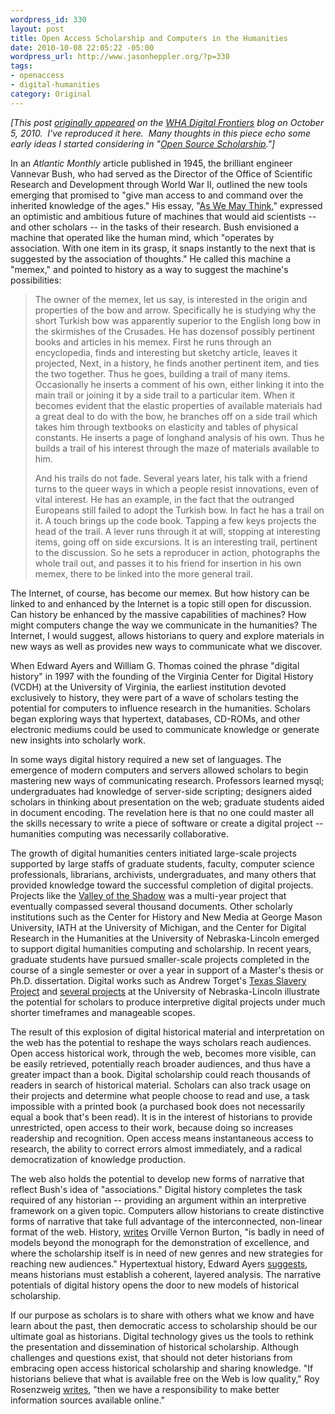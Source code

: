 ```yaml
--- 
wordpress_id: 330
layout: post
title: Open Access Scholarship and Computers in the Humanities
date: 2010-10-08 22:05:22 -05:00
wordpress_url: http://www.jasonheppler.org/?p=330
tags:
- openaccess
- digital-humanities
category: Original
---
```

<em>[This post <a href="http://whadigitalfrontiers.wordpress.com/2010/10/05/open-access-scholarship-and-computers-in-the-humanities/">originally appeared</a> on the <a href="http://whadigitalfrontiers.wordpress.com/">WHA Digital Frontiers</a> blog on October 5, 2010.  I've reproduced it here.  Many thoughts in this piece echo some early ideas I started considering in "<a href="http://www.jasonheppler.org/2008/11/08/open-source-scholarship-and-why-history-should-be-open-source/">Open Source Scholarship</a>."]</em>

In an <em>Atlantic Monthly</em> article published in 1945, the brilliant engineer Vannevar Bush, who had served as the Director of the Office of Scientific Research and Development through World War II, outlined the new tools emerging that promised to "give man access to and command over the inherited knowledge of the ages."  His essay, "<a href="http://www.theatlantic.com/magazine/archive/1969/12/as-we-may-think/3881/">As We May Think</a>," expressed an optimistic and ambitious future of machines that would aid scientists -- and other scholars -- in the tasks of their research.  Bush envisioned a machine that operated like the human mind, which "operates by association.  With one item in its grasp, it snaps instantly to the next that is suggested by the association of thoughts."  He called this machine a "memex," and pointed to history as a way to suggest the machine's possibilities:
<blockquote>The owner of the memex, let us say, is interested in the origin and properties of the bow and arrow. Specifically he is studying why the short Turkish bow was apparently superior to the English long bow in the skirmishes of the Crusades. He has dozensof possibly pertinent books and articles in his memex. First he runs through an encyclopedia, finds and interesting but sketchy article, leaves it projected, Next, in a history, he finds another pertinent item, and ties the two together. Thus he goes, building a trail of many items. Occasionally he inserts a comment of his own, either linking it into the main trail or joining it by a side trail to a particular item. When it becomes evident that the elastic properties of available materials had a great deal to do with the bow, he branches off on a side trail which takes him through textbooks on elasticity and tables of physical constants. He inserts a page of longhand analysis of his own. Thus he builds a trail of his interest through the maze of materials available to him.

And his trails do not fade. Several years later, his talk with a friend turns to the queer ways in which a people resist innovations, even of vital interest. He has an example, in the fact that the outranged Europeans still failed to adopt the Turkish bow. In fact he has a trail on it. A touch brings up the code book. Tapping a few keys projects the head of the trail. A lever runs through it at will, stopping at interesting items, going off on side excursions. It is an interesting trail, pertinent to the discussion. So he sets a reproducer in action, photographs the whole trail out, and passes it to his friend for insertion in his own memex, there to be linked into the more general trail.</blockquote>
The Internet, of course, has become our memex.  But how history can be linked to and enhanced by the Internet is a topic still open for discussion.  Can history be enhanced by the massive capabilities of machines?  How might computers change the way we communicate in the humanities?  The Internet, I would suggest, allows historians to query and explore materials in new ways as well as provides new ways to communicate what we discover.

When Edward Ayers and William G. Thomas coined the phrase "digital history" in 1997 with the founding of the Virginia Center for Digital History (VCDH) at the University of Virginia, the earliest institution devoted exclusively to history, they were part of a wave of scholars testing the potential for computers to influence research in the humanities.  Scholars began exploring ways that hypertext, databases, CD-ROMs, and other electronic mediums could be used to communicate knowledge or generate new insights into scholarly work.

In some ways digital history required a new set of languages.  The emergence of modern computers and servers allowed scholars to begin mastering new ways of communicating research.  Professors learned mysql; undergraduates had knowledge of server-side scripting; designers aided scholars in thinking about presentation on the web; graduate students aided in document encoding.  The revelation here is that no one could master all the skills necessary to write a piece of software or create a digital project -- humanities computing was necessarily collaborative.

The growth of digital humanities centers initiated large-scale projects supported by large staffs of graduate students, faculty, computer science professionals, librarians, archivists, undergraduates, and many others that provided knowledge toward the successful completion of digital projects.  Projects like the <a href="http://valley.lib.virginia.edu/">Valley of the Shadow</a> was a multi-year project that eventually compassed several thousand documents.  Other scholarly institutions such as the Center for History and New Media at George Mason University, IATH at the University of Michigan, and the Center for Digital Research in the Humanities at the University of Nebraska-Lincoln emerged to support digital humanities computing and scholarship.  In recent years, graduate students have pursued smaller-scale projects completed in the course of a single semester or over a year in support of a Master's thesis or Ph.D. dissertation.  Digital works such as Andrew Torget's <a href="http://www.texasslaveryproject.org/">Texas Slavery Project</a> and <a href="http://digitalhistory.unl.edu">several projects</a> at the University of Nebraska-Lincoln illustrate the potential for scholars to produce interpretive digital projects under much shorter timeframes and manageable scopes.

The result of this explosion of digital historical material and interpretation on the web has the potential to reshape the ways scholars reach audiences.  Open access historical work, through the web, becomes more visible, can be easily retrieved, potentially reach broader audiences, and thus have a greater impact than a book.  Digital scholarship could reach thousands of readers in search of historical material.  Scholars can also track usage on their projects and determine what people choose to read and use, a task impossible with a printed book (a purchased book does not necessarily equal a book that's been read).  It is in the interest of historians to provide unrestricted, open access to their work, because doing so increases readership and recognition.  Open access means instantaneous access to research, the ability to correct errors almost immediately, and a radical democratization of knowledge production.

The web also holds the potential to develop new forms of narrative that reflect Bush's idea of "associations."  Digital history completes the task required of any historian -- providing an argument within an interpretive framework on a given topic.  Computers allow historians to create distinctive forms of narrative that take full advantage of the interconnected, non-linear format of the web.  History, <a href="http://chnm.gmu.edu/essays-on-history-new-media/essays/?essayid=30">writes</a> Orville Vernon Burton, "is badly in need of models beyond the monograph for the demonstration of excellence, and where the scholarship itself is in need of new genres and new strategies for reaching new audiences."  Hypertextual history, Edward Ayers <a href="http://www.vcdh.virginia.edu/PastsFutures.html">suggests</a>, means historians must establish a coherent, layered analysis.  The narrative potentials of digital history opens the door to new models of historical scholarship.

If our purpose as scholars is to share with others what we know and have learn about the past, then democratic access to scholarship should be our ultimate goal as historians.  Digital technology gives us the tools to rethink the presentation and dissemination of historical scholarship.  Although challenges and questions exist, that should not deter historians from embracing open access historical scholarship and sharing knowledge.  "If historians believe that what is available free on the Web is low quality," Roy Rosenzweig <a href="http://chnm.gmu.edu/resources/essays/d/42" target="_blank">writes</a>, "then we have a responsibility to make better information sources available online."
